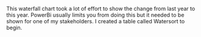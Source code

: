 This waterfall chart took a lot of effort to show the change from last year to this year. PowerBi usually limits you from doing this but it needed to be shown for one of my stakeholders. I created a table called Watersort to begin.

